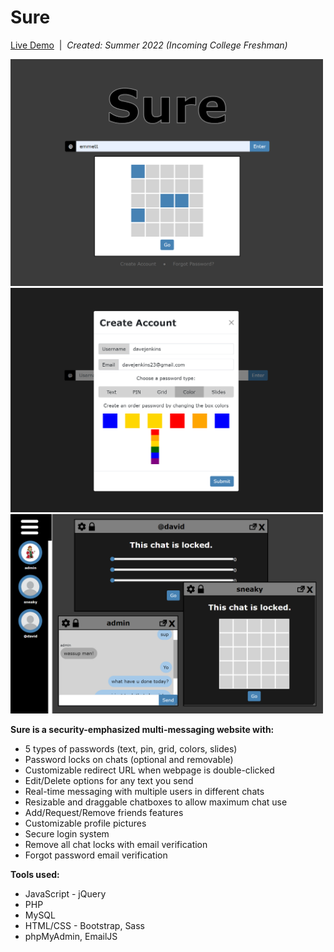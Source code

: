 # Sure

[Live Demo](https://drive.google.com/file/d/13nnKTg7-8vtTcfH8g6AGDbO4fOUHspUh/view)&nbsp;&nbsp;|&nbsp;&nbsp;<i>Created: Summer 2022 (Incoming College Freshman)</i>

<img src="photos/sure 1.png" style="width: 500px" />
<img src="photos/sure 2.png" style="width: 500px" />
<img src="photos/sure 3.png" style="width: 500px" />

<b>Sure is a security-emphasized multi-messaging website with:</b>
 - 5 types of passwords (text, pin, grid, colors, slides)
 - Password locks on chats (optional and removable)
 - Customizable redirect URL when webpage is double-clicked
 - Edit/Delete options for any text you send
 - Real-time messaging with multiple users in different chats 
 - Resizable and draggable chatboxes to allow maximum chat use
 - Add/Request/Remove friends features
 - Customizable profile pictures
 - Secure login system
 - Remove all chat locks with email verification
 - Forgot password email verification
 
  <b>Tools used:</b>
  - JavaScript - jQuery
  - PHP
  - MySQL
  - HTML/CSS - Bootstrap, Sass
  - phpMyAdmin, EmailJS
